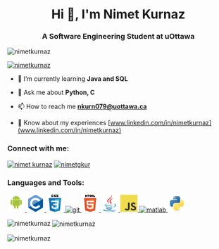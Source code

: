 <h1 align="center">Hi 👋, I'm Nimet Kurnaz</h1>
<h3 align="center">A Software Engineering Student at uOttawa</h3>

<p align="left"> <img src="https://komarev.com/ghpvc/?username=nimetkurnaz&label=Profile%20views&color=0e75b6&style=flat" alt="nimetkurnaz" /> </p>

<p align="left"> <a href="https://github.com/ryo-ma/github-profile-trophy"><img src="https://github-profile-trophy.vercel.app/?username=nimetkurnaz" alt="nimetkurnaz" /></a> </p>

- 🌱 I’m currently learning **Java and SQL**

- 💬 Ask me about **Python, C**

- 📫 How to reach me **nkurn079@uottawa.ca**

- 📄 Know about my experiences [www.linkedin.com/in/nimetkurnaz](www.linkedin.com/in/nimetkurnaz)

<h3 align="left">Connect with me:</h3>
<p align="left">
<a href="https://linkedin.com/in/nimet kurnaz" target="blank"><img align="center" src="https://raw.githubusercontent.com/rahuldkjain/github-profile-readme-generator/master/src/images/icons/Social/linked-in-alt.svg" alt="nimet kurnaz" height="30" width="40" /></a>
<a href="https://instagram.com/nimetgkur" target="blank"><img align="center" src="https://raw.githubusercontent.com/rahuldkjain/github-profile-readme-generator/master/src/images/icons/Social/instagram.svg" alt="nimetgkur" height="30" width="40" /></a>
</p>

<h3 align="left">Languages and Tools:</h3>
<p align="left"> <a href="https://developer.android.com" target="_blank" rel="noreferrer"> <img src="https://raw.githubusercontent.com/devicons/devicon/master/icons/android/android-original-wordmark.svg" alt="android" width="40" height="40"/> </a> <a href="https://www.cprogramming.com/" target="_blank" rel="noreferrer"> <img src="https://raw.githubusercontent.com/devicons/devicon/master/icons/c/c-original.svg" alt="c" width="40" height="40"/> </a> <a href="https://www.w3schools.com/css/" target="_blank" rel="noreferrer"> <img src="https://raw.githubusercontent.com/devicons/devicon/master/icons/css3/css3-original-wordmark.svg" alt="css3" width="40" height="40"/> </a> <a href="https://git-scm.com/" target="_blank" rel="noreferrer"> <img src="https://www.vectorlogo.zone/logos/git-scm/git-scm-icon.svg" alt="git" width="40" height="40"/> </a> <a href="https://www.w3.org/html/" target="_blank" rel="noreferrer"> <img src="https://raw.githubusercontent.com/devicons/devicon/master/icons/html5/html5-original-wordmark.svg" alt="html5" width="40" height="40"/> </a> <a href="https://www.java.com" target="_blank" rel="noreferrer"> <img src="https://raw.githubusercontent.com/devicons/devicon/master/icons/java/java-original.svg" alt="java" width="40" height="40"/> </a> <a href="https://developer.mozilla.org/en-US/docs/Web/JavaScript" target="_blank" rel="noreferrer"> <img src="https://raw.githubusercontent.com/devicons/devicon/master/icons/javascript/javascript-original.svg" alt="javascript" width="40" height="40"/> </a> <a href="https://www.mathworks.com/" target="_blank" rel="noreferrer"> <img src="https://upload.wikimedia.org/wikipedia/commons/2/21/Matlab_Logo.png" alt="matlab" width="40" height="40"/> </a> <a href="https://www.python.org" target="_blank" rel="noreferrer"> <img src="https://raw.githubusercontent.com/devicons/devicon/master/icons/python/python-original.svg" alt="python" width="40" height="40"/> </a> </p>

<p><img align="left" src="https://github-readme-stats.vercel.app/api/top-langs?username=nimetkurnaz&show_icons=true&locale=en&layout=compact" alt="nimetkurnaz" /></p>

<p>&nbsp;<img align="center" src="https://github-readme-stats.vercel.app/api?username=nimetkurnaz&show_icons=true&locale=en" alt="nimetkurnaz" /></p>

<p><img align="center" src="https://github-readme-streak-stats.herokuapp.com/?user=nimetkurnaz&" alt="nimetkurnaz" /></p>

